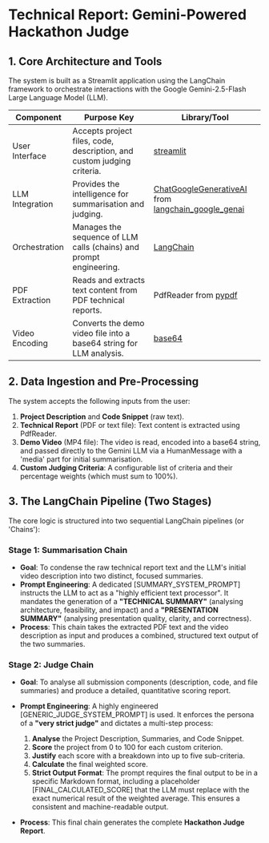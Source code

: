 # Technical Report: Gemini-Powered Hackathon Judge

## 1. Core Architecture and Tools

The system is built as a Streamlit application using the LangChain framework to orchestrate
interactions with the Google Gemini-2.5-Flash Large Language Model (LLM).

| Component       | Purpose Key                                                            | Library/Tool                                                                                                                                                                        |
| --------------- | ---------------------------------------------------------------------- | ----------------------------------------------------------------------------------------------------------------------------------------------------------------------------------- |
| User Interface  | Accepts project files, code, description, and custom judging criteria. | [streamlit](https://streamlit.io)                                                                                                                                                   |
| LLM Integration | Provides the intelligence for summarisation and judging.               | [ChatGoogleGenerativeAI](https://python.langchain.com/docs/integrations/chat/google_generative_ai/) from [langchain_google_genai](https://pypi.org/project/langchain-google-genai/) |
| Orchestration   | Manages the sequence of LLM calls (chains) and prompt engineering.     | [LangChain](https://www.langchain.com/)                                                                                                                                             |
| PDF Extraction  | Reads and extracts text content from PDF technical reports.            | PdfReader from [pypdf](https://pypi.org/project/pypdf/)                                                                                                                             |
| Video Encoding  | Converts the demo video file into a base64 string for LLM analysis.    | [base64](https://docs.python.org/3/library/base64.html)                                                                                                                             |

## 2. Data Ingestion and Pre-Processing

The system accepts the following inputs from the user:

1. **Project Description** and **Code Snippet** (raw text).
2. **Technical Report** (PDF or text file): Text content is extracted using PdfReader.
3. **Demo Video** (MP4 file): The video is read, encoded into a base64 string, and passed directly to the Gemini LLM via a HumanMessage with a 'media' part for initial
   summarisation.
4. **Custom Judging Criteria**: A configurable list of criteria and their percentage weights (which must sum to 100%).

## 3. The LangChain Pipeline (Two Stages)

The core logic is structured into two sequential LangChain pipelines (or 'Chains'):

### Stage 1: Summarisation Chain

- **Goal**: To condense the raw technical report text and the LLM's initial video description
  into two distinct, focused summaries.
- **Prompt Engineering**: A dedicated [SUMMARY_SYSTEM_PROMPT] instructs the LLM to
  act as a "highly efficient text processor". It mandates the generation of a
  **"TECHNICAL SUMMARY"** (analysing architecture, feasibility, and impact) and a
  **"PRESENTATION SUMMARY"** (analysing presentation quality, clarity, and correctness).
- **Process**: This chain takes the extracted PDF text and the video description as input and
  produces a combined, structured text output of the two summaries.

### Stage 2: Judge Chain

- **Goal**: To analyse all submission components (description, code, and file summaries) and
  produce a detailed, quantitative scoring report.
- **Prompt Engineering**: A highly engineered [GENERIC_JUDGE_SYSTEM_PROMPT] is
  used. It enforces the persona of a **"very strict judge"** and dictates a multi-step process:

  1. **Analyse** the Project Description, Summaries, and Code Snippet.
  2. **Score** the project from 0 to 100 for each custom criterion.
  3. **Justify** each score with a breakdown into up to five sub-criteria.
  4. **Calculate** the final weighted score.
  5. **Strict Output Format**: The prompt requires the final output to be in a specific Markdown format, including a placeholder [FINAL_CALCULATED_SCORE] that the LLM must replace with the exact numerical result of the weighted average. This ensures a consistent and machine-readable output.

- **Process**: This final chain generates the complete **Hackathon Judge Report**.
